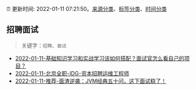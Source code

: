 :alarm_clock: 更新时间: 2022-01-11 07:21:50。[来源分类](../README.md)、[标签分类](../TAGS.md)、[时间分类](../TIMELINE.md)

## 招聘面试


> 关键字：`招聘`、`面试`



- [2022-01-11-基础知识学习和实战学习该如何搭配？面试官怎么看自己的项目？](https://www.v2ex.com/t/827578) 
- [2022-01-11-北京全职-IDG-资本招聘运维工程师](https://www.v2ex.com/t/827573) 
- [2022-01-11-推荐-面渣逆袭：JVM经典五十问，这下面试稳了！](https://toutiao.io/k/wideaab) 